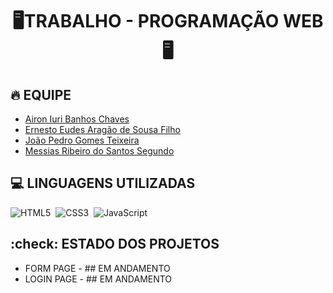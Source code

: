 <h1 align="center">🖥️TRABALHO - PROGRAMAÇÃO WEB 🖥️</h1>

## 🔥 EQUIPE
- <a href="https://github.com/Air0N">Airon Iuri Banhos Chaves</a>
- <a href="https://github.com/ErnestoeudesA">Ernesto Eudes Aragão de Sousa Filho</a>
- <a href="https://github.com/JoaoPedroGomez">João Pedro Gomes Teixeira</a>
- <a href="https://github.com/Orcsouls">Messias Ribeiro do Santos Segundo</a>

## 💻 LINGUAGENS UTILIZADAS

![HTML5](https://img.shields.io/badge/HTML5-E34F26?style=for-the-badge&logo=html5&logoColor=white)&nbsp;
![CSS3](https://img.shields.io/badge/CSS3-1572B6?style=for-the-badge&logo=css3&logoColor=white)&nbsp;
![JavaScript](https://img.shields.io/badge/JavaScript-F7DF1E?style=for-the-badge&logo=javascript&logoColor=black)&nbsp;

## :check: ESTADO DOS PROJETOS

- FORM PAGE - ## EM ANDAMENTO
- LOGIN PAGE - ## EM ANDAMENTO

